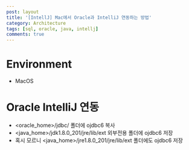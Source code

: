 ```yaml
---
post: layout
title: '[IntellJ] Mac에서 Oracle과 IntelliJ 연동하는 방법'
category: Architecture
tags: [sql, oracle, java, intellj]
comments: true
---
```


# Environment
- MacOS

# Oracle IntelliJ 연동
- <oracle_home>/jdbc/ 폴더에 ojdbc6 복사
- <java_home>/jdk1.8.0_201/jre/lib/ext 외부전용 폴더에 ojdbc6 저장
- 혹시 모르니 <java_home>/jre1.8.0_201/jre/lib/ext 폴더에도 ojdbc6 저장
